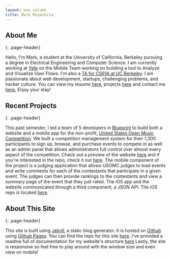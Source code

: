 ```yaml
---
layout: one_column
title: Mark Miyashita
---
```


## About Me
{: .page-header}

Hello, I'm Mark, a student at the University of California, Berkeley pursuing a degree in Electrical Engineering and Computer Science. I am currently working at [Yelp](http://yelp.com) on the Mobile Team working on building a tool to Analyze and Visualize User Flows. I'm also a [TA for CS61A at UC Berkeley](/cs61a). I am passionate about web development, startups, challenging problems, and hacker culture. You can view my resume [here](/resume), projects [here](/projects) and contact me [here.](/contact) Enjoy your stay!

## Recent Projects
{: .page-header}

This past semester, I led a team of 5 developers in [Blueprint](/blueprint) to build both a website and a mobile app for the non-profit, [United States Open Music Competition](http://www.usomc.org/). We built a competition management system for their 1,300 participants to sign up, browse, and purchase events to compete in as well as an admin panel that allows administrators full control over almost every aspect of the competition. Check out a preview of the website [here](http://usomc.herokuapp.com/) and if you're interested in the repo, check it out [here](https://github.com/calblueprint/usomc-rails). The mobile component of the project is a judging application that allows USOMC judges to load events and write comments for each of the contestants that participate in a given event. The judges can then provide rankings to the contestants and view a summary page of the event that they just rated. The iOS app and the website communicated through a third component, a JSON API. The iOS repo is located [here](https://github.com/calblueprint/usomc-ios-v2).

## About This Site
{: .page-header}

This site is built using [Jekyll](http://jekyllrb.com/), a static blog generator. It is hosted on [Github](http://github.com) using [Github Pages](http://pages.github.com/). You can find the repo for this site [here](https://github.com/negativetwelve/markmiyashita.com). I've provided a readme full of documentation for my website's structure [here](https://github.com/negativetwelve/markmiyashita.com#readme) Lastly, the site is responsive so feel free to play around with the window size and even view on mobile!
